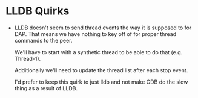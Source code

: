 # LLDB Quirks

 * LLDB doesn't seem to send thread events the way it is supposed to for
   DAP. That means we have nothing to key off of for proper thread commands
   to the peer.

   We'll have to start with a synthetic thread to be able to do that (e.g.
   Thread-1).

   Additionally we'll need to update the thread list after each stop event.

   I'd prefer to keep this quirk to just lldb and not make GDB do the slow
   thing as a result of LLDB.


